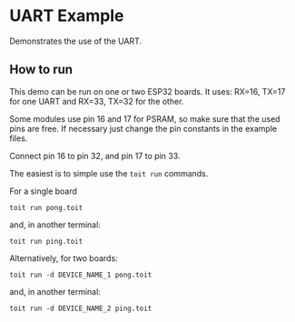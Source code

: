 # UART Example

Demonstrates the use of the UART.

## How to run

This demo can be run on one or two ESP32 boards.
It uses: RX=16, TX=17 for one UART and RX=33, TX=32 for the other.

Some modules use pin 16 and 17 for PSRAM, so make sure that the used
pins are free. If necessary just change the pin constants in the example
files.

Connect pin 16 to pin 32, and pin 17 to pin 33.

The easiest is to simple use the `toit run` commands.

For a single board
```
toit run pong.toit
```
and, in another terminal:

```
toit run ping.toit
```

Alternatively, for two boards:

```
toit run -d DEVICE_NAME_1 pong.toit
```
and, in another terminal:

```
toit run -d DEVICE_NAME_2 ping.toit
```
